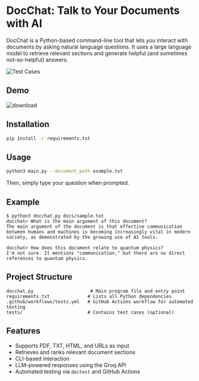 # DocChat: Talk to Your Documents with AI

DocChat is a Python-based command-line tool that lets you interact with documents by asking natural language questions. It uses a large language model to retrieve relevant sections and generate helpful (and sometimes not-so-helpful) answers.

![Test Cases](https://github.com/nile842ll/Project-DocChat/actions/workflows/tests.yml/badge.svg)

## Demo

![download](https://github.com/user-attachments/assets/048e5145-5682-4425-83f6-ecca29bdb264)


## Installation

```bash
pip install -r requirements.txt
```

## Usage

```bash
python3 main.py --document_path example.txt
```

Then, simply type your question when prompted.

## Example

```
$ python3 docchat.py docs/sample.txt
docchat> What is the main argument of this document?
The main argument of the document is that effective communication between humans and machines is becoming increasingly vital in modern society, as demonstrated by the growing use of AI tools.

docchat> How does this document relate to quantum physics?
I'm not sure. It mentions "communication," but there are no direct references to quantum physics.
```

## Project Structure

```
docchat.py                     # Main program file and entry point
requirements.txt              # Lists all Python dependencies
.github/workflows/tests.yml   # GitHub Actions workflow for automated testing
tests/                        # Contains test cases (optional)
```

## Features

- Supports PDF, TXT, HTML, and URLs as input
- Retrieves and ranks relevant document sections
- CLI-based interaction
- LLM-powered responses using the Groq API
- Automated testing via `doctest` and GitHub Actions
